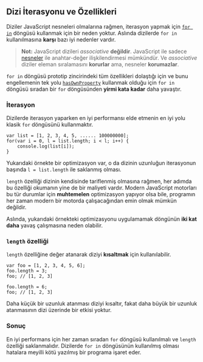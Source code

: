 ## Dizi İterasyonu ve Özellikleri

Diziler JavaScript nesneleri olmalarına rağmen, iterasyon yapmak için
[`for in`](#object.forinloop) döngüsü kullanmak için bir neden yoktur.
Aslında dizilerde  `for in` kullanılmasına **karşı** bazı iyi nedenler
vardır.

> **Not:** JavaScript dizileri *associative* **değildir**. JavaScript ile sadece
> [nesneler](#object.general) ile anahtar-değer ilişkilendirmesi mümkündür.
> Ve *associative* diziler eleman sıralamasını **korurlar** ama, nesneler
> **korumazlar**.

`for in` döngüsü prototip zincirindeki tüm özellikleri dolaştığı için ve bunu
engellemenin tek yolu [`hasOwnProperty`](#object.hasownproperty) kullanmak
olduğu için `for in` döngüsü sıradan bir `for` döngüsünden **yirmi kata kadar**
daha yavaştır.

### İterasyon

Dizilerde iterasyon yaparken en iyi performansı elde etmenin en iyi yolu klasik
`for` döngüsünü kullanmaktır.

    var list = [1, 2, 3, 4, 5, ...... 100000000];
    for(var i = 0, l = list.length; i < l; i++) {
        console.log(list[i]);
    }

Yukarıdaki örnekte bir optimizasyon var, o da dizinin uzunluğun iterasyonun
başında `l = list.length` ile saklanmış olması.

`length` özelliği dizinin kendisinde tariflenmiş olmasına rağmen, her adımda
bu özelliği okumanın yine de bir maliyeti vardır. Modern JavaScript motorları
bu tür durumlar için **muhtemelen** optimizasyon yapıyor olsa bile, programın 
her zaman modern bir motorda çalışacağından emin olmak mümkün değildir.

Aslında, yukarıdaki örnekteki optimizasyonu uygulamamak döngünün 
**iki kat daha** yavaş çalışmasına neden olabilir.

### `length` özelliği

`length` özelliğine değer atanarak diziyi **kısaltmak** için kullanılabilir.

    var foo = [1, 2, 3, 4, 5, 6];
    foo.length = 3;
    foo; // [1, 2, 3]

    foo.length = 6;
    foo; // [1, 2, 3]

Daha küçük bir uzunluk atanması diziyi kısaltır, fakat daha büyük bir uzunluk
atanmasının dizi üzerinde bir etkisi yoktur.

### Sonuç

En iyi performans için her zaman sıradan `for` döngüsü kullanılmalı ve 
`length` özelliği saklanmalıdır. Dizilerde `for in` döngüsünün kullanılmış
olması hatalara meyilli kötü yazılmış bir programa işaret eder.

